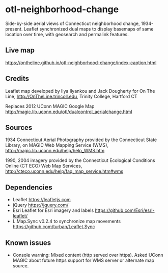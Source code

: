 # otl-neighborhood-change
Side-by-side aerial views of Connecticut neighborhood change, 1934-present. Leaflet synchronized dual maps to display basemaps of same location over time, with geosearch and permalink features.

## Live map
https://ontheline.github.io/otl-neighborhood-change/index-caption.html

## Credits
Leaflet map developed by Ilya Ilyankou and Jack Dougherty for On The Line, http://OnTheLine.trincoll.edu, Trinity College, Hartford CT

Replaces 2012 UConn MAGIC Google Map http://magic.lib.uconn.edu/otl/dualcontrol_aerialchange.html

## Sources
1934 Connecticut Aerial Photography provided by the Connecticut State Library, on MAGIC Web Mapping Service (WMS), http://magic.lib.uconn.edu/help/help_WMS.htm

1990, 2004 imagery provided by the Connecticut Ecological Conditions Online (CT ECO) Web Map Services, http://cteco.uconn.edu/help/faq_map_service.htm#wms

## Dependencies
- Leaflet https://leafletjs.com
- jQuery https://jquery.com/
- Esri Leaflet for Esri imagery and labels https://github.com/Esri/esri-leaflet/
- L.Map.Sync v0.2.4 to synchronize map movements https://github.com/turban/Leaflet.Sync

## Known issues
- Console warning: Mixed content (http served over https). Asked UConn MAGIC about future https support for WMS server or alternate map source.
